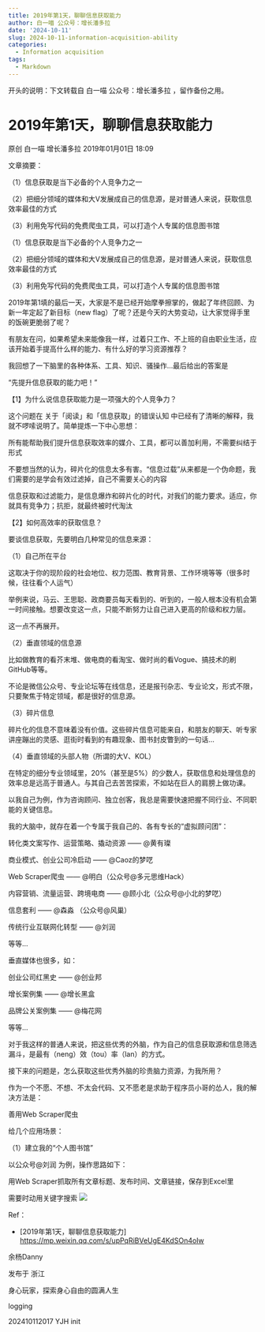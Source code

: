 ```yaml
---
title: 2019年第1天，聊聊信息获取能力
author: 白一喵 公众号：增长潘多拉 
date: '2024-10-11'
slug: 2024-10-11-information-acquisition-ability
categories:
  - Information acquisition
tags:
  - Markdown
---
```

开头的说明：下文转载自 白一喵 公众号：增长潘多拉  ，留作备份之用。





# 2019年第1天，聊聊信息获取能力

原创 白一喵 增长潘多拉 2019年01月01日 18:09 

文章摘要：

（1）信息获取是当下必备的个人竞争力之一

（2）把细分领域的媒体和大V发展成自己的信息源，是对普通人来说，获取信息效率最佳的方式

（3）利用免写代码的免费爬虫工具，可以打造个人专属的信息图书馆



（1）信息获取是当下必备的个人竞争力之一

（2）把细分领域的媒体和大V发展成自己的信息源，是对普通人来说，获取信息效率最佳的方式

（3）利用免写代码的免费爬虫工具，可以打造个人专属的信息图书馆





2019年第1填的最后一天，大家是不是已经开始摩拳擦掌的，做起了年终回顾、为新一年定起了新目标（new flag）了呢？还是今天的大势变动，让大家觉得手里的饭碗更脆弱了呢？



有朋友在问，如果希望未来能像我一样，过着只工作、不上班的自由职业生活，应该开始着手提高什么样的能力、有什么好的学习资源推荐？



我回想了一下脑里的各种体系、工具、知识、骚操作...最后给出的答案是



“先提升信息获取的能力吧！”





【1】为什么说信息获取能力是一项强大的个人竞争力？



这个问题在 关于「阅读」和「信息获取」的错误认知 中已经有了清晰的解释，我就不啰嗦说明了。简单提炼一下中心思想：

所有能帮助我们提升信息获取效率的媒介、工具，都可以善加利用，不需要纠结于形式

不要想当然的认为，碎片化的信息太多有害。“信息过载”从来都是一个伪命题，我们需要的是学会有效过滤掉，自己不需要关心的内容

信息获取和过滤能力，是信息爆炸和碎片化的时代，对我们的能力要求。适应，你就具有竞争力；抗拒，就最终被时代淘汰


【2】如何高效率的获取信息？



要谈信息获取，先要明白几种常见的信息来源：



（1）自己所在平台

这取决于你的现阶段的社会地位、权力范围、教育背景、工作环境等等（很多时候，往往看个人运气）

举例来说，马云、王思聪、政商要员每天看到的、听到的，一般人根本没有机会第一时间接触。想要改变这一点，只能不断努力让自己进入更高的阶级和权力层。

这一点不再展开。



（2）垂直领域的信息源

比如做教育的看芥末堆、做电商的看淘宝、做时尚的看Vogue、搞技术的刷GitHub等等。

不论是微信公众号、专业论坛等在线信息，还是报刊杂志、专业论文，形式不限，只要聚焦于特定领域，都是很好的信息源。



（3）碎片信息

碎片化的信息不意味着没有价值。这些碎片信息可能来自，和朋友的聊天、听专家讲座蹦出的灵感、逛街时看到的有趣现象、图书封皮瞥到的一句话...



（4）垂直领域的头部人物（所谓的大V、KOL）

在特定的细分专业领域里，20%（甚至是5%）的少数人，获取信息和处理信息的效率总是远高于普通人。与其自己去苦苦探索，不如站在巨人的肩膀上做功课。



以我自己为例，作为咨询顾问、独立创客，我总是需要快速把握不同行业、不同职能的关键信息。



我的大脑中，就存在着一个专属于我自己的、各有专长的“虚拟顾问团”：

转化类文案写作、运营策略、撬动资源 —— @黄有璨

商业模式、创业公司冷启动 —— @Caoz的梦呓

Web Scraper爬虫 —— @明白（公众号@多元思维Hack）

内容营销、流量运营、跨境电商 —— @顾小北（公众号@小北的梦呓）

信息套利 —— @森淼 （公众号@风巢）

传统行业互联网化转型 —— @刘润

等等...



垂直媒体也很多，如：

创业公司红黑史 —— @创业邦

增长案例集 —— @增长黑盒

品牌公关案例集 —— @梅花网

等等...



对于我这样的普通人来说，把这些优秀的外脑，作为自己的信息获取源和信息筛选漏斗，是最有（neng）效（tou）率（lan）的方式。





接下来的问题是，怎么获取这些优秀外脑的珍贵脑力资源，为我所用？



作为一个不愿、不想、不太会代码、又不愿老是求助于程序员小哥的怂人，我的解决方法是：

善用Web Scraper爬虫



给几个应用场景：



（1）建立我的“个人图书馆”

以公众号@刘润 为例，操作思路如下：

用Web Scraper抓取所有文章标题、发布时间、文章链接，保存到Excel里

需要时动用关键字搜索
![](/post/2024-10-11-2019年第1天，聊聊信息获取能力_files/1Snipaste_2024-10-11_20-37-27.jpg)










Ref：

- [2019年第1天，聊聊信息获取能力] https://mp.weixin.qq.com/s/upPqRiBVeUgE4KdSOn4oIw




余杨Danny

发布于 浙江

身心玩家，探索身心自由的圆满人生



logging

202410112017 YJH init

